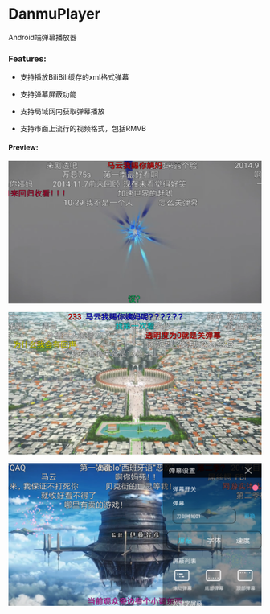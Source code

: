 DanmuPlayer
==================

Android端弹幕播放器
 
### Features:

- 支持播放BiliBili缓存的xml格式弹幕

- 支持弹幕屏蔽功能

- 支持局域网内获取弹幕播放

- 支持市面上流行的视频格式，包括RMVB

#### Preview:

![iamge1](https://github.com/xyoye/ImageRepository/blob/master/image1.png)

![iamge1](https://github.com/xyoye/ImageRepository/blob/master/image2.png)

![iamge1](https://github.com/xyoye/ImageRepository/blob/master/image3.png)
